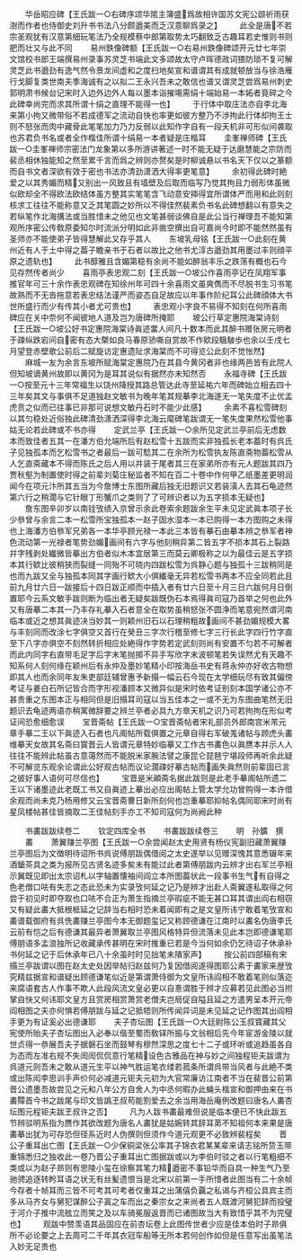 <!-- { "loadSidebar": true } -->
　　华岳昭应碑【王氏跋一○右碑序颂华隂主簿盛爲故相许国苏文宪公颋祈雨获澍而作者也侍御史刘升书书法八分颇遒美而乏汉意聊爲录之】
　　此全是唐不若宗圣观犹有汉意第细玩笔法乃全规模蔡中郎第取势太巧翻致乏古趣耳若史惟则书则肥而壮又与此不同
　　易州鉄像碑额【王氏跋一○右易州鉄像碑颂开元廿七年崇文馆校书郎王端撰易州录事苏灵芝书端此文多颂故太守卢晖德政词猥防琐不复可解灵芝此书遒劲有逸气然令景龙间虚和之度扫地矣宣和谱谓其有成就顿放当与徐浩雁行戈脚复类世南夫季海诚有之以拟二王永兴吾未之敢信也谱又谓灵芝尝爲易州刺史郭明肃书候台记宋时入边外边外人每以墨本诣摧塲需绢十端始易一本妬者竟碎之今此碑幸尚完而求其所谓十绢之直理不能得一也】
　　于行体中取庄法亦自李北海来第小拘又微带俗不若成德军之流动自快也率更如彼方整乃不渉拘此行体却拘王士则不怒张而肉中藏骨此笔笔加力乃力反弱以此知作字自有一段天机非可形似间袭取也苏君负书名或者全作楷佳所谓十绢易一本者疑是庄楷耳
　　圭峯禅师碑【王氏跋一○圭峯禅师宗密法门龙象第以多所游讲著述一时不能无疑于达磨慧能之宗防而裴丞相休独能知之然至累千言而爲之辨则亦赘矣是时柳诚悬以书名天下仅以之篆额而自书文者深欲有效于密也书法亦清劲潇洒大得率更笔意】
　　余初得此碑时絶爱之以其秀媚而精又别出一风致且有墙壁及后取而临写乃觉其拘且力弱形体虽微似欧却全不得欧法欧结体虽方整其实笔笔含飞动意安揷得宜所谓体严而用和此则刻核求工往往不能称意又乏其笔圆之妙所以不得佳然裴素负书名此碑想翻以有意失之若纵笔作北海搆法或当胜惜未之他见也文笔甚弱谈佛自是此公当行禅理吾不能知第观所序密公传敎原委知尔时流派分明如此非凿空撰出自可嘉尚今时即不能然然虽有圣师亦不能使弟子皆得慧解此又存乎其人
　　东坡乳母铭【王氏跋一○此刻在黄州近有人于土中得之葢子瞻亲书于石者以故比之他书尤淳古遒劲其用墨过丰则顔平原之遗轨也】
　　此书醇雅且含媚第稳有余尚不能如醉翁丰乐之跌荡有概也石今见存然传者尚少
　　喜雨亭表忠观二刻【王氏跋一○坡公作喜雨亭记在凤翔军事推官年可三十余作表忠观碑在知徐州年可四十余喜雨文虽爽儁而不尽脱书生习书笔故熟而不无沓拖意若表忠结法谨严而姿态自足故应以年事作阶纪耳公此碑顔体大书世所盛行而少有传其小者尤可贵也】
　　表忠观小字良不易得不知刻在何所喜雨碑应在关中奈何不闻彼地人道及岂为唐碑所掩耶
　　坡公行草定惠院海棠诗刻【王氏跋一○坡公好书定惠院海棠诗眞迹畱人间凡十数本而此其醉书赠张房元明者于疎纵跌宕间自密有态大槩如良马春原骄嘶自赏故不作欵段騀駊歩也余以壬戌七月望登赤壁歌公前后二赋旋访定惠遗阯求海棠而不可得览公此刻不觉怅然】
　　麻城一友为余言东坡所赋海棠定惠院乃在其县今黄冈者非也缘两邑皆有此院人但知坡谪黄州故即以黄冈为是耳其说似有据然亦未知然否
　　永福寺碑【王氏跋一○按至元十三年常福生以饶州降授其路总管达此寺至延祐六年而碑始立相去四十三年矣其文与事俱不足道独赵文敏书为晚年笔其规摹李北海遂无一笔失度不止优孟虎贲之似而已往事已非那可说想文敏丹石时不能少此感】
　　余素不喜松雪碑刻以其匀稳处近俗独此碑清劲潇洒深得李北海云麾碑笔跋谓无一笔失度果然松雪他事姑无论若此碑或不书亦得
　　定武兰亭【王氏跋一○余所见定武兰亭前后无虑数本而致佳者五其一在潘方伯允端所后有赵松雪十五跋而实非独孤长老本葢时有呉氏子见独孤本而乞松雪书之者最后一跋可騐其二在余所为松雪执友陈直斋物葢松雪从人乞直斋藏本不得而陈氏之后人用以并装于尾者其三在家弟所亦有元人题跋其四乃贾秋壑为制置使时得之前辈刘菊庄秘监者不知在百二十卷中作何甲乙纸墨差更明润闻今在项元汴所其五当为今詹博士东图所藏后独无旧题识又若装潢人去其石龟迹然第六行之稍濶与它针眼丁形蟹爪之类则了了可辨识者以为五字损本无疑也】
　　詹东图辛卯岁以南铨攷绩入京曾示余此卷索余题跋余生平未见定武眞本项子长少叅曾与余言二本一松雪所宝独孤本一赵子固水湿本一本已购得一本方图购之未得也上海潘方伯叅军兄弟各一本华亭顾光禄一本此三本皆有摹石由摹本辨之叅军者神色流动第一光禄者笔势劲媚画间有六字与他刻稍异第二皆五字不损本其石上裂路幷字残剥处纎微皆摹出方伯者似木本宜居第三而莫云卿极称之以为最佳云是五字损本其行欵比彼稍狭而裂缝一同殆不可晓内四跋松雪为呉静心题与独孤十三跋稍同是也而九跋又全与独孤本同其字画行欵大小俱纎毫无异若松雪书两本不应全同若此且前九月廿六日一跋接后十四日跋正顺而中插入者有廿六日至十月三日六跋何月日倒置耶今云系文敏手跋则断为临出者无疑矣跋既伪石本焉得眞司寇乃首举之何也此外又有唐摹二本其一乃丰存礼摹入石者意全在取势虽稍怒张不圆浄而笔意宛然谓河南临本或近之想其眞迹决当妙其一则颖州旧石以石理稍粗故画间不甚劲媚规模大畧与丰刻同而改涂七字俱空又首行在癸丑三字次行稽至修七字三行长此字四行竹字直至下八字亦俱空不刻然转折相应处絶得作字势若定武刻则尚有安置不匀若不可解者而此内同字右直带毛足字后字末笔抛掷不异手写欣字末波顿笔若失误然尤有天趣不知系何人刻何缘在颖州后有永仲及墨妙笔精小印按海岳书史有蒋永仲亦好收古物想即其人也而余同年友朱吏部廷辅曾惠予新搨一幅云石今现在太学细玩尽有致其偏傍考证与姜白石所记皆合而字形视潘顾本又微异似是宋时依考证别刻本国学诸公亦不甚贵重之东图本正与相同但是旧搨耳司寇以当五佳本之一或不无为东图曲笔然无旧题识去龟迹两语亦稍寓微辞要之辨兰亭者必具九方臯天机之识乃可若拘拘在形似考证间恐愈细愈误
　　宝晋斋帖【王氏跋一○宝晋斋帖者宋礼部员外郎南宫米芾元章手摹二王以下眞迹入石者也凡阁帖所载俱置之元章自得右军破羗诸帖与顾虎头畵维摹天女故其名斋曰寳晋云人皆谓元章特妙临摹又工作古书畵色以眞赝本并示人人往往不能辨此帖虽古意蔼然而不能脱米家腕法譬之康昆仑琵琶宁堪段师再听余此疑不可解览东观余论谓此公好观古帖而议论濶疎好摹古帖而画失眞然则前辈固已言之彼好事人语何可尽信也】
　　宝晋是米顚斋名据此跋则是此老手摹阁帖所遗二王以下诸墨迹此老既工书又自眞迹上摹出必应出阁帖上管太学允功曾购得一本许借余观而尚未克乃杨用修又云宝晋斋曹日新所刻何也岂重摹耶抑帖名偶同耶宋时尚有星凤楼帖甚佳皆摘取二王佳帖刻手亦工不知司寇何为尚阙此种










　　书畵跋跋续卷二
　　钦定四库全书
　　书畵跋跋续卷三
　　明　孙鑛　撰
　　畵
　　萧翼赚兰亭图【王氏跋一○余尝闻赵太史用贤有杨仪宪副旧藏萧翼赚兰亭图后为文徴明待诏所书呉说傅朋跋偶借阅之太史遂举以见赠深愧其意悉辍年来酒鎗茶具之类为报所见古贤名迹多矣未有能过此者第傅朋跋内云辨才出右军兰亭相示翼既见即出太宗诏札以字轴置懐袖间阎立本所图葢状此一段事书生气有自得之色老僧口呿有失志之态此恐未为实录攷何延之记乃是辨才出赴人斋翼遂私取得之何尝于初见时即夺取也口呿不合正为萧生指摘兰亭瑕疵不能无甚口耳其谓出阎右相窃又有疑此畵大抵根柢延之记辞当右相时恐未着闻即有之是文皇所讳宁敢着笔攷宣和畵谱载御府有呉侁畵赚兰亭图今本无御题玺记又称顾德谦在江南时以畵名伪唐李氏云前有恺之后有德谦其最异者萧翼取兰亭图风格特异但流落未见此本岂即德谦笔耶傅朋语多孟浪独所记收藏承传甚明在宋时推重已若是今当何如余仍乞待诏子休承补书何延之记于后休承年已八十余虽时时见拙笔未隤家声】
　　按公前四部稿有宋搨兰亭跋谓以图在赵太史处因举帖归赵兹何乃复因借阅遂得图耶公素于畵家来歴攷究精兹据宣和谱疑出顾德谦笔似近是第谓萧侍御为文皇所讳阎相不敢着笔则似落迩来腐语套古人作事不欺人此段风流文皇必更以自憙谓胜于辨才应募若见此图必当拊掌自快又何讳耶文皇方且赏房相赏萧赏老僧夫岂局促自隘且延之方遣男呈本开元帝阎相图之夫亦何惧若傅朋跋与延之记抵牾则所传闻异词是未见延之记作图其出阎相手更为有证奚必出德谦耶
　　夫子杏坛图【王氏跋一○大廷尉陈公玉叔寳藏其父宪使所贻夫子杏坛图出入必奉以偕至蜀而敎铎所振与文翁相后先今年宦游金陵以就世贞得一恭展吾夫子据磐石坐而鼓琴有穆然深思之度七十二子或环听或追趋虽各自为态而左准右规不失訚訚侃侃意行笔精设色古雅品在神与妙之间独程钜夫跋谓为呉道元则吾未之敢从道元生平以神气胜运笔衣缕若菰条所谓呉带当风者与此絶不类或出陈闳李思训手声价何必减道元钜夫元初为大官常廉访江南者不当在裴晋公前第晋公遗墨吾故尝见之元和八年公方自舍人为中丞何暇办此蝇头楷宣和御押由来在书畵贉首今书之跋尾与印文皆譌玊叔苟能割爱去之余当用海岳庵例改题曰唐名人畵杏坛图元程钜夫跋玊叔许之否】
　　凡为人跋书畵最难但说是临本便已不快此跋五节辨驳明系指为赝作其欲改题为唐名人畵犹是姑婉转其辞耳苐不知祖何本来果是唐畵摹出犹为可存恐但径系近时人伪撰则但须作今道元观更不必致辨裴程矣
　　晋公子重耳出亡图【王氏跋一○少保铜梁张公率其子锦衣君某某辈来请志铭所贽玉带重锦悉归之独收此一卷乃晋公子重耳出亡图据跋或以为李伯时驳之者以行笔粗细不类或以为赵子昻则有思陵小玺在徐察其笔力精遒密不事铅华而自具一种生气乃至驰骋追逐转盻耳语之状无有丝髪遗恨当是北宋以前第一手所惜者此图当有二十余帧今存者十帧耳而三皆不可考其可考者仅重耳之出蒲僖负覊之私谒与齐桓公具宾主而多从马齐女与舅犯谋醉公子寘之车而出之秦宗女之来尚者五人既渡河舅犯辞而投璧于河介子推中流舷立而笑之及以车骑冕服返晋而已诸图故当大有致惜乎其不为完璧也】
　　观跋中赞羡语其品固应在前杏坛卷上此图传世者少应是佳本伯时子昻俱所不必论要之上去周可二千年其衣冠车船等无所本若何创作如但是任意写出虽笔法入妙无足贵也
